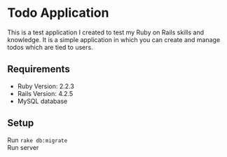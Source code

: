 # Todo Application

This is a test application I created to test my Ruby on Rails skills and knowledge. It is a simple application in which you can create and manage todos which are tied to users.

## Requirements

* Ruby Version: 2.2.3
* Rails Version: 4.2.5
* MySQL database 

## Setup
Run ``rake db:migrate``  
Run server
